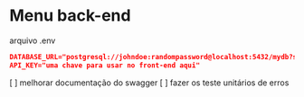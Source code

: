 # Menu back-end

arquivo .env

```json
DATABASE_URL="postgresql://johndoe:randompassword@localhost:5432/mydb?schema=public"
API_KEY="uma chave para usar no front-end aqui"
```

[ ] melhorar documentação do swagger
[ ] fazer os teste unitários de erros
